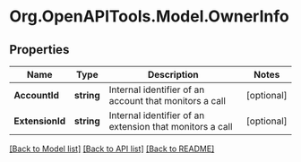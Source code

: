 
# Org.OpenAPITools.Model.OwnerInfo

## Properties

Name | Type | Description | Notes
------------ | ------------- | ------------- | -------------
**AccountId** | **string** | Internal identifier of an account that monitors a call | [optional] 
**ExtensionId** | **string** | Internal identifier of an extension that monitors a call | [optional] 

[[Back to Model list]](../README.md#documentation-for-models)
[[Back to API list]](../README.md#documentation-for-api-endpoints)
[[Back to README]](../README.md)

